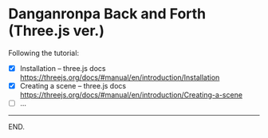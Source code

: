 # Danganronpa Back and Forth (Three.js ver.)

Following the tutorial:
- [x] Installation – three.js docs https://threejs.org/docs/#manual/en/introduction/Installation
- [x] Creating a scene – three.js docs https://threejs.org/docs/#manual/en/introduction/Creating-a-scene
- [ ] ...

---

END.
